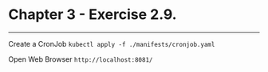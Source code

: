 # Chapter 3 - Exercise 2.9. 
---

Create a CronJob ```kubectl apply -f ./manifests/cronjob.yaml```

Open Web Browser ```http://localhost:8081/```





